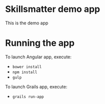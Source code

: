 Skillsmatter demo app
=====================

This is the demo app 

# Running the app

To launch Angular app, execute:
- `bower install`
- `npm install`
- `gulp`

To launch Grails app, execute:
- `grails run-app`
